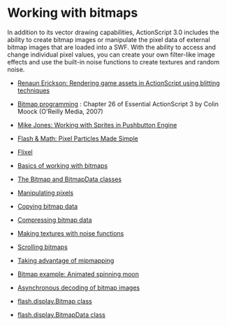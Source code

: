 # Working with bitmaps

<div>

In addition to its vector drawing capabilities, ActionScript 3.0 includes the
ability to create bitmap images or manipulate the pixel data of external bitmap
images that are loaded into a SWF. With the ability to access and change
individual pixel values, you can create your own filter-like image effects and
use the built-in noise functions to create textures and random noise.

- <a
  href="http://www.adobe.com/devnet/flex/articles/actionscript_blitting.html"
  target="_self">Renaun Erickson: Rendering game assets in ActionScript using
  blitting techniques</a>

- <a href="http://my.safaribooksonline.com/0596526946/bitmap_programming"
  target="_self">Bitmap programming</a> : Chapter 26 of Essential ActionScript 3
  by Colin Moock (O'Reilly Media, 2007)

- <a
  href="http://blog.flashgen.com/2011/03/22/working-with-sprites-in-pushbutton-engine/"
  target="_self">Mike Jones: Working with Sprites in Pushbutton Engine</a>

- <a href="http://www.flashandmath.com/intermediate/pixtut/"
  target="_self">Flash &amp; Math: Pixel Particles Made Simple</a>

- <a href="http://flixel.org/" target="_self">Flixel</a>

<!-- -->

- [Basics of working with bitmaps](./basics-of-working-with-bitmaps.md)
- [The Bitmap and BitmapData classes](./the-bitmap-and-bitmap-data-classes.md)
- [Manipulating pixels](./manipulating-pixels.md)
- [Copying bitmap data](./copying-bitmap-data.md)
- [Compressing bitmap data](./compressing-bitmap-data.md)
- [Making textures with noise functions](./making-textures-with-noise-functions.md)
- [Scrolling bitmaps](./scrolling-bitmaps.md)
- [Taking advantage of mipmapping](./taking-advantage-of-mipmapping.md)
- [Bitmap example: Animated spinning moon](./bitmap-example-animated-spinning-moon.md)
- [Asynchronous decoding of bitmap images](./asynchronous-decoding-of-bitmap-images.md)

- [flash.display.Bitmap class](https://help.adobe.com/en_US/FlashPlatform/reference/actionscript/3/flash/display/Bitmap.html)
- [flash.display.BitmapData class](https://help.adobe.com/en_US/FlashPlatform/reference/actionscript/3/flash/display/BitmapData.html)

</div>

